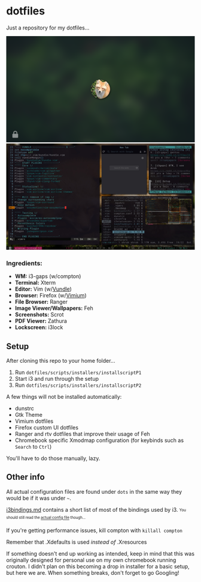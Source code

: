 # dotfiles
Just a repository for my dotfiles...

![Image of lockscreen](./misc/lockscreens/green.png?raw=true "Lockscreen")
![Image of setup](screencap.jpg?raw=true "Setup")

### Ingredients:
* **WM:** i3-gaps (w/compton)
* **Terminal:** Xterm
* **Editor:** Vim (w/[Vundle](https://github.com/VundleVim/Vundle.vim))
* **Browser:** Firefox (w/[Vimium](https://addons.mozilla.org/en-US/firefox/addon/vimium-ff/))
* **File Browser:** Ranger
* **Image Viewer/Wallpapers:** Feh
* **Screenshots:** Scrot
* **PDF Viewer:** Zathura
* **Lockscreen:** i3lock

## Setup
After cloning this repo to your home folder...
1. Run `dotfiles/scripts/installers/installscriptP1`
2. Start i3 and run through the setup
3. Run `dotfiles/scripts/installers/installscriptP2`

A few things will not be installed automatically:
* dunstrc
* Gtk Theme
* Vimium dotfiles
* Firefox custom UI dotfiles
* Ranger and rtv dotfiles that improve their usage of Feh
* Chromebook specific Xmodmap configuration (for keybinds such as `Search` to `Ctrl`)

You'll have to do those manually, lazy.

## Other info
All actual configuration files are found under `dots` in the same way they would be if it was under `~`.

[i3bindings.md](i3bindings.md) contains a short list of most of the bindings used by i3. <sub><sup>You should still read the [actual config file](dots/.config/i3/config) though...</sup></sub>

If you're getting performance issues, kill compton with `killall compton`

Remember that .Xdefaults is used *instead of* .Xresources

If something doesn't end up working as intended, keep in mind that this was originally designed for personal use on my own chromebook running crouton. I didn't plan on this becoming a drop in installer for a basic setup, but here we are. When something breaks, don't forget to go Googling!
